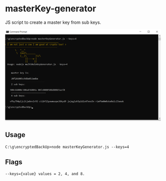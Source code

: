 # masterKey-generator
JS script to create a master key from sub keys. 

![ss](mkg.png)



## Usage 
```
C:\g\encryptedBackUp>node masterKeyGenerator.js --keys=4
```


## Flags 
```
--keys={value} values = 2, 4, and 8.
```
